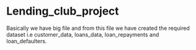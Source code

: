 # Lending_club_project
Basically we have big file and from this file we have created the required dataset i.e customer_data, loans_data, loan_repayments and loan_defaulters.
